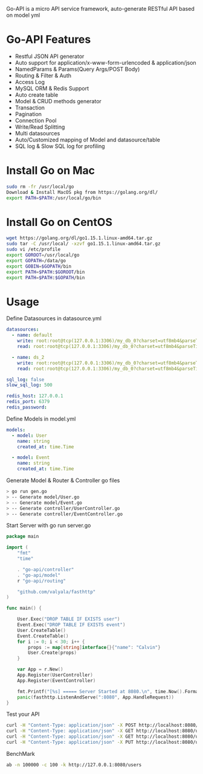 Go-API is a micro API service framework, auto-generate RESTful API based on model yml

# Go-API Features
- Restful JSON API generator
- Auto support for application/x-www-form-urlencoded & application/json
- NamedParams & Params(Query Args/POST Body)
- Routing & Filter & Auth
- Access Log
- MySQL ORM & Redis Support
- Auto create table
- Model & CRUD methods generator
- Transaction
- Pagination
- Connection Pool
- Write/Read Splitting
- Multi datasources
- Auto/Customized mapping of Model and datasource/table
- SQL log & Slow SQL log for profiling

# Install Go on Mac
``` bash
sudo rm -fr /usr/local/go
Download & Install MacOS pkg from https://golang.org/dl/
export PATH=$PATH:/usr/local/go/bin
```

# Install Go on CentOS
``` bash
wget https://golang.org/dl/go1.15.1.linux-amd64.tar.gz
sudo tar -C /usr/local/ -xzvf go1.15.1.linux-amd64.tar.gz
sudo vi /etc/profile
export GOROOT=/usr/local/go
export GOPATH=/data/go
export GOBIN=$GOPATH/bin
export PATH=$PATH:$GOROOT/bin
export PATH=$PATH:$GOPATH/bin
```
# Usage
Define Datasources in datasource.yml
``` yml
datasources:
  - name: default
    write: root:root@tcp(127.0.0.1:3306)/my_db_0?charset=utf8mb4&parseTime=True
    read: root:root@tcp(127.0.0.1:3306)/my_db_0?charset=utf8mb4&parseTime=True

  - name: ds_2
    write: root:root@tcp(127.0.0.1:3306)/my_db_0?charset=utf8mb4&parseTime=True
    read: root:root@tcp(127.0.0.1:3306)/my_db_0?charset=utf8mb4&parseTime=True

sql_log: false
slow_sql_log: 500

redis_host: 127.0.0.1
redis_port: 6379
redis_password: 
```
Define Models in model.yml
``` yml
models:
  - model: User
    name: string
    created_at: time.Time

  - model: Event
    name: string
    created_at: time.Time
```
Generate Model & Router & Controller go files
``` bash
> go run gen.go
> -- Generate model/User.go
> -- Generate model/Event.go
> -- Generate controller/UserController.go
> -- Generate controller/EventController.go
```
Start Server with go run server.go
``` go
package main

import (
	"fmt"
	"time"

	. "go-api/controller"
	. "go-api/model"
	r "go-api/routing"

	"github.com/valyala/fasthttp"
)

func main() {

	User.Exec("DROP TABLE IF EXISTS user")
	Event.Exec("DROP TABLE IF EXISTS event")
	User.CreateTable()
	Event.CreateTable()
	for i := 0; i < 30; i++ {
		props := map[string]interface{}{"name": "Calvin"}
		User.Create(props)
	}

	var App = r.New()
	App.Register(UserController)
	App.Register(EventController)

	fmt.Printf("[%s] ===== Server Started at 8080.\n", time.Now().Format("2006-01-02 15:04:05"))
	panic(fasthttp.ListenAndServe(":8080", App.HandleRequest))
}

```
Test your API
``` bash
curl -H "Content-Type: application/json" -X POST http://localhost:8080/users -d '{"name": "John"}'
curl -H "Content-Type: application/json" -X GET http://localhost:8080/users?page=1
curl -H "Content-Type: application/json" -X GET http://localhost:8080/users/1
curl -H "Content-Type: application/json" -X PUT http://localhost:8080/users/1 -d '{"name": "John"}'
```
BenchMark
``` bash
ab -n 100000 -c 100 -k http://127.0.0.1:8080/users
```